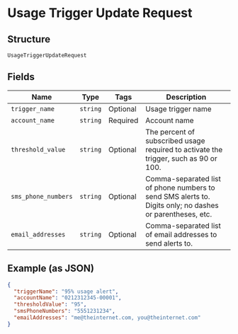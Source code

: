 
# Usage Trigger Update Request

## Structure

`UsageTriggerUpdateRequest`

## Fields

| Name | Type | Tags | Description |
|  --- | --- | --- | --- |
| `trigger_name` | `string` | Optional | Usage trigger name |
| `account_name` | `string` | Required | Account name |
| `threshold_value` | `string` | Optional | The percent of subscribed usage required to activate the trigger, such as 90 or 100. |
| `sms_phone_numbers` | `string` | Optional | Comma-separated list of phone numbers to send SMS alerts to. Digits only; no dashes or parentheses, etc. |
| `email_addresses` | `string` | Optional | Comma-separated list of email addresses to send alerts to. |

## Example (as JSON)

```json
{
  "triggerName": "95% usage alert",
  "accountName": "0212312345-00001",
  "thresholdValue": "95",
  "smsPhoneNumbers": "5551231234",
  "emailAddresses": "me@theinternet.com, you@theinternet.com"
}
```

